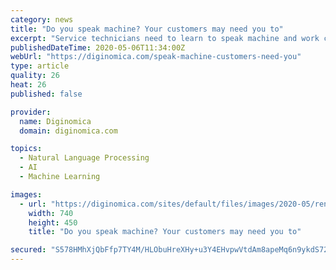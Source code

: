 ```yaml
---
category: news
title: "Do you speak machine? Your customers may need you to"
excerpt: "Service technicians need to learn to speak machine and work closely with automation, writes ServiceNow's Mark Homer"
publishedDateTime: 2020-05-06T11:34:00Z
webUrl: "https://diginomica.com/speak-machine-customers-need-you"
type: article
quality: 26
heat: 26
published: false

provider:
  name: Diginomica
  domain: diginomica.com

topics:
  - Natural Language Processing
  - AI
  - Machine Learning

images:
  - url: "https://diginomica.com/sites/default/files/images/2020-05/rendered.jpg"
    width: 740
    height: 450
    title: "Do you speak machine? Your customers may need you to"

secured: "S578HMhXjQbFfp7TY4M/HLObuHreXHy+u3Y4EHvpwVtdAm8apeMq6n9ykdS725CbpsGQ4L59i7MuIQstT7m2N8UJqCjQHi8ew01BWPvwcYC+CLKYL0y7xI/Vr1hhtiB9wr76HAahSm60d7Lzg0Ze7wMWbpLzSfMNKqDm72fqUQPN+TG1X62SW/QRCmqB6CLh6iA3yOUbvIUVOcIeOteqVzub+D/14bIGJNpUk6Zmy0BmL7TqzXbfnA85ZV7sYTWDV8lTTMGQDRjJMB8omRkgBVwcjHdgluHLlMBEAIlwS0RLxDZyMNs2lBxiLA+wm/1j;qEVgR5/dSbEqK29oMQnqcw=="
---
```


